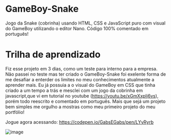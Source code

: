 # GameBoy-Snake
Jogo da Snake (cobrinha) usando HTML, CSS e JavaScript puro com visual do GameBoy
utilizando o editor Nano. Código 100% comentado em português! 

# Trilha de aprendizado
Fiz esse projeto em 3 dias, como um teste para interno para a empresa. Não passei no teste mas ter criado o GameBoy-Snake foi exelente forma de me desafiar a enterder os limites no meu conhecimentos atualmente a aprender mais. Eu já possuia a o visual do GameBoy em CSS que tinha criado a um tempo a trás e mesclei com um jogo da cobrinha em javascript,que vi em tutorial no youtube (https://youtu.be/xGmXxpIj6vs), porém todo reescrito e comentado em português. Mais que sejá um projeto bem simples me orgulho a mostras como meu primeiro projeto do meu portfólio! 

Jogue agora acessando: https://codepen.io/GabsEGabs/pen/LYyRyrb

![image](https://user-images.githubusercontent.com/97320295/150623137-567b1e0a-2d36-4728-bde5-38adb3cb2444.png)

